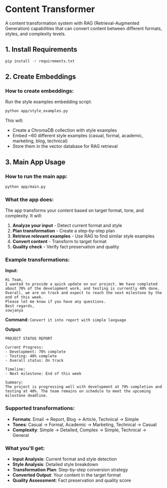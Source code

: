 # Content Transformer

A content transformation system with RAG (Retrieval-Augmented Generation) capabilities that can convert content between different formats, styles, and complexity levels.

## 1. Install Requirements

```bash
pip install -r requirements.txt
```

## 2. Create Embeddings

### How to create embeddings:
Run the style examples embedding script:
```bash
python app/style_examples.py
```

This will:
- Create a ChromaDB collection with style examples
- Embed ~60 different style examples (casual, formal, academic, marketing, blog, technical)
- Store them in the vector database for RAG retrieval


## 3. Main App Usage

### How to run the main app:
```bash
python app/main.py
```

### What the app does:
The app transforms your content based on target format, tone, and complexity. It will:

1. **Analyze your input** - Detect current format and style
2. **Plan transformation** - Create a step-by-step plan
3. **Retrieve relevant examples** - Use RAG to find similar style examples
4. **Convert content** - Transform to target format
5. **Quality check** - Verify fact preservation and quality

### Example transformations:

**Input:**
```
Hi Team,
I wanted to provide a quick update on our project. We have completed about 70% of the development work, and testing is currently 40% done. Overall, we are on track and expect to reach the next milestone by the end of this week.
Please let me know if you have any questions.
Best regards,
sowjanya
```

**Command:** `Convert it into report with simple language`

**Output:**
```
PROJECT STATUS REPORT

Current Progress:
- Development: 70% complete
- Testing: 40% complete
- Overall status: On track

Timeline:
- Next milestone: End of this week

Summary:
The project is progressing well with development at 70% completion and testing at 40%. The team remains on schedule to meet the upcoming milestone deadline.
```

### Supported transformations:
- **Formats**: Email → Report, Blog → Article, Technical → Simple
- **Tones**: Casual → Formal, Academic → Marketing, Technical → Casual
- **Complexity**: Simple → Detailed, Complex → Simple, Technical → General

### What you'll get:
- **Input Analysis**: Current format and style detection
- **Style Analysis**: Detailed style breakdown
- **Transformation Plan**: Step-by-step conversion strategy
- **Converted Output**: Your content in the target format
- **Quality Assessment**: Fact preservation and quality score 